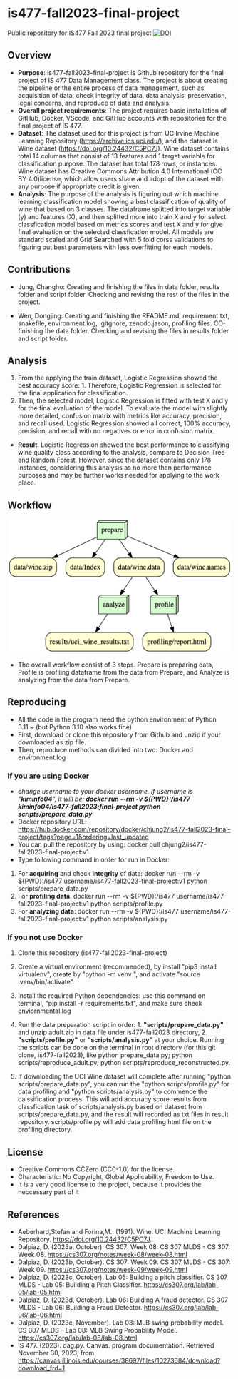 # is477-fall2023-final-project

Public repository for IS477 Fall 2023 final project
[![DOI](https://zenodo.org/badge/DOI/10.5281/zenodo.10277563.svg)](https://doi.org/10.5281/zenodo.10277563)

## Overview
- **Purpose**: is477-fall2023-final-project is Github repository for the final project of IS 477 Data Management class. The project is about creating the pipeline or the entire process of data management, such as acquisition of data, check integrity of data, data analysis, preservation, legal concerns, and reproduce of data and analysis. 
- **Overall project requirements**: The project requires basic installation of GitHub, Docker, VScode, and GitHub accounts with repositories for the final project of IS 477. 
- **Dataset**: The dataset used for this project is from UC Irvine Machine Learning Repository (https://archive.ics.uci.edu/), and the dataset is Wine dataset (https://doi.org/10.24432/C5PC7J). Wine dataset contains total 14 columns that consist of 13 features and 1 target variable for classification purpose. The dataset has total 178 rows, or instances. Wine dataset has Creative Commons Attribution 4.0 International (CC BY 4.0)license, which allow users share and adopt of the dataset with any purpose if appropriate credit is given.
- **Analysis**: The purpose of the analysis is figuring out which machine learning classification model showing a best classification of quality of wine that based on 3 classes. The dataframe splitted into target variable (y) and features (X), and then splitted more into train X and y for select classfication model based on metrics scores and test X and y for give final evaluation on the selected classfication model. All models are standard scaled and Grid Searched with 5 fold corss validations to figuring out best parameters with less overfitting for each models.


## Contributions

- Jung, Changho: Creating and finishing the files in data folder, results folder and script folder. Checking and revising the rest of the files in the project.

- Wen, Dongjing: Creating and finishing the README.md, requirement.txt, snakefile, environment.log, .gitgnore, zenodo.jason, profiling files. CO-finishing the data folder. Checking and revising the files in results folder and script folder.

## Analysis
1. From the applying the train dataset, Logistic Regression showed the best accuracy score: 1. Therefore, Logistic Regression is selected for the final application for classification.
2. Then, the selected model, Logistic Regression is fitted with test X and y for the final evaluation of the model. To evaluate the model with slightly more detailed, confusion matrix with metrics like accuracy, precision, and recall used. Logistic Regression showed all correct, 100% accuracy, precision, and recall with no negatives or error in confusion matrix. 
- **Result**: Logistic Regression showed the best performance to classifying wine quality class according to the analysis, compare to Decision Tree and Random Forest. However, since the dataset contains only 178 instances, considering this analysis as no more than performance purposes and may be further works needed for applying to the work place.

## Workflow
![Workflow DAG graph created by dag.py.](results/graph_dag.png)
- The overall workflow consist of 3 steps. Prepare is preparing data, Profile is profiling dataframe from the data from Prepare, and Analyze is analyzing from the data from Prepare.

## Reproducing
- All the code in the program need the python environment of Python 3.11.~ (but Python 3.10 also works fine)
- First, download or clone this repository from Github and unzip if your downloaded as zip file.
- Then, reproduce methods can divided into two: Docker and environment.log

### If you are using Docker
- *change username to your docker username. If username is "**kiminfo04**", it will be: **docker run --rm -v ${PWD}:/is477 kiminfo04/is477-fall2023:final-project python scripts/prepare_data.py***
- Docker repository URL: https://hub.docker.com/repository/docker/chjung2/is477-fall2023-final-project/tags?page=1&ordering=last_updated
- You can pull the repository by using: docker pull chjung2/is477-fall2023-final-project:v1
- Type following command in order for run in Docker:
1. For **acquiring** and check **integrity** of data: docker run --rm -v ${PWD}:/is477 username/is477-fall2023-final-project:v1 python scripts/prepare_data.py
2. For **profiling data**: docker run --rm -v ${PWD}:/is477 username/is477-fall2023-final-project:v1 python scripts/profile.py
3. For **analyzing data**: docker run --rm -v ${PWD}:/is477 username/is477-fall2023-final-project:v1 python scripts/analysis.py

### If you not use Docker
1. Clone this repository (is477-fall2023-final-project)

2. Create a virtual environment (recommended), by install "pip3 install virtualenv", create by "python<version> -m venv <virtual-environment-name>", and activate "source .venv/bin/activate".

3. Install the required Python dependencies: use this command on terminal, "pip install -r requirements.txt", and make sure check enviornmental.log

4. Run the data preparation script in order: 1. **"scripts/prepare_data.py"** and unzip adult.zip in data file under is477-fall2023 directory, 2. **"scripts/profile.py"** or **"scripts/analysis.py"** at your choice. Running the scripts can be done on the terminal in root directory (for this git clone, is477-fall2023), like python prepare_data.py; python scripts/reproduce_adult.py; python scripts/reproduce_reconstructed.py.

5. If downloading the UCI Wine dataset will complete after running "python scripts/prepare_data.py", you can run the "python scripts/profile.py" for data profiling and "python scripts/analysis.py" to commence the calssification process. This will add accuracy score results from classfication task of scripts/analysis.py based on dataset from scripts/prepare_data.py, and the result will recorded as txt files in result repository. scripts/profile.py will add data profiling html file on the profiling directory.

## License
- Creative Commons CCZero (CC0-1.0) for the license.
- Characteristic: No Copyright, Global Applicability, Freedom to Use.
- It is a very good license to the project, because it provides the neccessary part of it


## References
- Aeberhard,Stefan and Forina,M.. (1991). Wine. UCI Machine Learning Repository. https://doi.org/10.24432/C5PC7J.
- Dalpiaz, D. (2023a, October). CS 307: Week 08. CS 307 MLDS - CS 307: Week 08. https://cs307.org/notes/week-08/week-08.html 
- Dalpiaz, D. (2023b, October). CS 307: Week 09. CS 307 MLDS - CS 307: Week 09. https://cs307.org/notes/week-09/week-09.html 
- Dalpiaz, D. (2023c, October). Lab 05: Building a pitch classifier. CS 307 MLDS - Lab 05: Building a Pitch Classifier. https://cs307.org/lab/lab-05/lab-05.html 
- Dalpiaz, D. (2023d, October). Lab 06: Building A fraud detector. CS 307 MLDS - Lab 06: Building a Fraud Detector. https://cs307.org/lab/lab-06/lab-06.html 
- Dalpiaz, D. (2023e, November). Lab 08: MLB swing probability model. CS 307 MLDS - Lab 08: MLB Swing Probability Model. https://cs307.org/lab/lab-08/lab-08.html 
- IS 477. (2023). dag.py. Canvas. program documentation. Retrieved November 30, 2023, from https://canvas.illinois.edu/courses/38697/files/10273684/download?download_frd=1. 